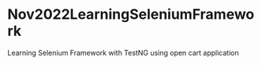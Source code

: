 # Nov2022LearningSeleniumFramework
Learning Selenium Framework with TestNG using open cart application
